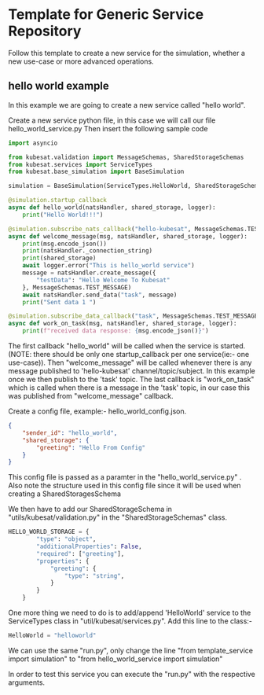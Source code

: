 # Template for Generic Service Repository

Follow this template to create a new service for the simulation, whether a new use-case or more advanced operations.

## hello world example

In this example we are going to create a new service called "hello world".

Create a new service python file, in this case we will call our file hello_world_service.py
Then insert the following sample code

```python
import asyncio

from kubesat.validation import MessageSchemas, SharedStorageSchemas
from kubesat.services import ServiceTypes
from kubesat.base_simulation import BaseSimulation

simulation = BaseSimulation(ServiceTypes.HelloWorld, SharedStorageSchemas.HELLO_WORLD_STORAGE, "./hello_world_config.json")

@simulation.startup_callback
async def hello_world(natsHandler, shared_storage, logger):
    print("Hello World!!!")

@simulation.subscribe_nats_callback("hello-kubesat", MessageSchemas.TEST_MESSAGE)
async def welcome_message(msg, natsHandler, shared_storage, logger):
    print(msg.encode_json())
    print(natsHandler._connection_string)
    print(shared_storage)
    await logger.error("This is hello_world service")
    message = natsHandler.create_message({
        "testData": "Hello Welcome To Kubesat"
    }, MessageSchemas.TEST_MESSAGE)
    await natsHandler.send_data("task", message)
    print("Sent data 1 ")

@simulation.subscribe_data_callback("task", MessageSchemas.TEST_MESSAGE, validator=validator)
async def work_on_task(msg, natsHandler, shared_storage, logger):
    print(f"received data response: {msg.encode_json()}")
```

The first callback "hello_world" will be called when the service is started. (NOTE: there should be only one startup_callback per one service(ie:- one use-case)).
Then "welcome_message" will be called whenever there is any message published to 'hello-kubesat' channel/topic/subject. In this example once we then publish to the 'task' topic.
The last callback is "work_on_task" which is called when there is a message in the 'task' topic, in our case this was published from "welcome_message" callback.

Create a config file, example:- hello_world_config.json.

```json
{
    "sender_id": "hello_world",
    "shared_storage": {
        "greeting": "Hello From Config"
    }
}
```

This config file is passed as a paramter in the "hello_world_service.py" . Also note the structure used in this config file since it will be used when creating a SharedStoragesSchema

We then have to add our SharedStorageSchema in "utils/kubesat/validation.py" in the "SharedStorageSchemas" class.

```python
HELLO_WORLD_STORAGE = {
        "type": "object",
        "additionalProperties": False,
        "required": ["greeting"],
        "properties": {
            "greeting": {
                "type": "string",
            }
        }
    }
```

One more thing we need to do is to add/append 'HelloWorld' service to the ServiceTypes class in "util/kubesat/services.py".
Add this line to the class:-
```python
HelloWorld = "helloworld"
```

We can use the same "run.py", only change the line "from template_service import simulation" to "from hello_world_service import simulation"

In order to test this service you can execute the "run.py" with the respective arguments.
